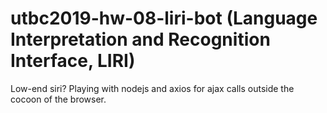 # utbc2019-hw-08-liri-bot (Language Interpretation and Recognition Interface, LIRI)

Low-end siri?  Playing with nodejs and axios for ajax calls outside the cocoon of the browser.
